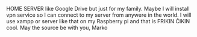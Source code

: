 HOME SERVER like Google Drive but just for my family.
Maybe I will install vpn service so I can connect to my server from anywere in the world.
I will use xampp or server like that on my Raspberry pi and that is FRIKIN ČIKIN cool.
May the source be with you,
Marko

